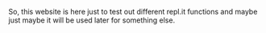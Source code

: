 So, this website is here just to test out different repl.it functions and maybe just maybe it will be used later for something else.